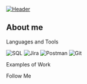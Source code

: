 [![Header](https://github.com/KIngGidra/KingGidra/blob/main/.idea/Assets/Ao.gif )](https://dou.ua/users/igor-strelbitskii/)


## About me
    
Languages and Tools

![SQL](https://img.shields.io/badge/-Sql-090909?style=for-the-badge&logo=mysql)      ![Jira](https://img.shields.io/badge/-Jira-090909?style=for-the-badge&logo=jiraSoftware) ![Postman](https://img.shields.io/badge/-Postman-090909?style=for-the-badge&logo=Postman)
![Git](https://img.shields.io/badge/-Git-090909?style=for-the-badge&logo=Git) 

Examples of Work


Follow Me